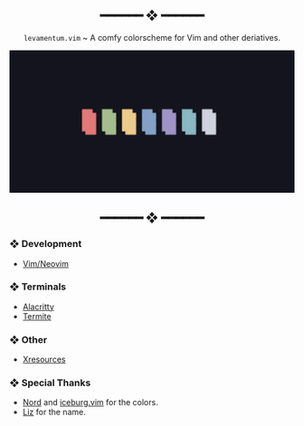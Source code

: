 <h2 align="center"> ━━━━━━  ❖  ━━━━━━ </h2>

<div align="center">
    <code>levamentum.vim</code> ~ A comfy colorscheme for Vim and other deriatives.
</div>

<p/>

![img](./assets/banner.png)

<h2 align="center"> ━━━━━━  ❖  ━━━━━━ </h2>

### ❖ Development

   * [Vim/Neovim](vim/levamentum.vim)

### ❖ Terminals

   * [Alacritty](terminal/alacritty/alacritty.yml)
   * [Termite](terminal/termite/config)

### ❖ Other

   * [Xresources](other/Xresources)

### ❖ Special Thanks

   * [Nord](https://www.nordtheme.com/) and [iceburg.vim](https://cocopon.github.io/iceberg.vim/) for the colors.
   * [Liz](https://github.com/LichKing112) for the name.
